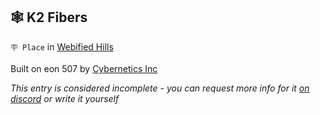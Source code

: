 ## 🕸️ K2 Fibers

`🪧 Place` in [Webified Hills](<https://zeithalt.github.io/r/webified_hills.html>)

Built on eon 507 by [Cybernetics Inc](<https://zeithalt.github.io/r/cybernetics_inc.html>)

_This entry is considered incomplete - you can request more info for it [on discord](<https://discord.com/channels/562910943848169472/1173922660489633802>) or write it yourself_

<!---
keywords:  ci, webified hills
aliases: 
-->